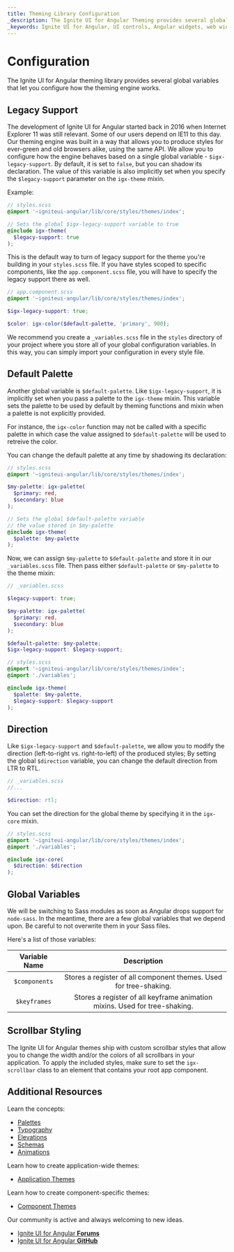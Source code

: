 ```yaml
---
title: Theming Library Configuration
_description: The Ignite UI for Angular Theming provides several global variables that let you configure how the theming engine works.
_keywords: Ignite UI for Angular, UI controls, Angular widgets, web widgets, UI widgets, Angular, Native Angular Components Suite, Native Angular Controls, Native Angular Components Library, Native Angular Components, Angular Theming Component, Angular Theming
---
```


# Configuration

<div class="highlight">The Ignite UI for Angular theming library provides several global variables that let you configure how the theming engine works.</div>
<div class="divider"></div>

## Legacy Support

The development of Ignite UI for Angular started back in 2016 when Internet Explorer 11 was still relevant. Some of our users depend on IE11 to this day. Our theming engine was built in a way that allows you to produce styles for ever-green and old browsers alike, using the same API. We allow you to configure how the engine behaves based on a single global variable - `$igx-legacy-support`. By default, it is set to `false`, but you can shadow its declaration. The value of this variable is also implicitly set when you specify the `$legacy-support` parameter on the `igx-theme` mixin.

Example:

```scss
// styles.scss
@import '~igniteui-angular/lib/core/styles/themes/index';

// Sets the global $igx-legacy-support variable to true
@include igx-theme(
  $legacy-support: true
);
```

This is the default way to turn of legacy support for the theme you're building in your `styles.scss` file. If you have styles scoped to specific components, like the `app.component.scss` file, you will have to specify the legacy support there as well.

```scss
// app.component.scss
@import '~igniteui-angular/lib/core/styles/themes/index';

$igx-legacy-support: true;

$color: igx-color($default-palette, 'primary', 900);
```

We recommend you create a `_variables.scss` file in the `styles` directory of your project where you store all of your global configuration variables. In this way, you can simply import your configuration in every style file.

## Default Palette

Another global variable is `$default-palette`. Like `$igx-legacy-support`, it is implicitly set when you pass a palette to the `igx-theme` mixin. This variable sets the palette to be used by default by theming functions and mixin when a palette is not explicitly provided.

For instance, the `igx-color` function may not be called with a specific palette in which case the value assigned to `$default-palette` will be used to retreive the color.

You can change the default palette at any time by shadowing its declaration:

```scss
// styles.scss
@import '~igniteui-angular/lib/core/styles/themes/index';

$my-palette: igx-palette(
  $primary: red, 
  $secondary: blue
);

// Sets the global $default-palette variable 
// the value stored in $my-palette
@include igx-theme(
  $palette: $my-palette
);
```

Now, we can assign `$my-palette` to `$default-palette` and store it in our `_variables.scss` file. Then pass either `$default-palette` or `$my-palette` to the theme mixin:

```scss
// _variables.scss

$legacy-support: true;

$my-palette: igx-palette(
  $primary: red, 
  $secondary: blue
);

$default-palette: $my-palette;
$igx-legacy-support: $legacy-support;
```

```scss
// styles.scss
@import '~igniteui-angular/lib/core/styles/themes/index';
@import './variables';

@include igx-theme(
  $palette: $my-palette,
  $legacy-support: $legacy-support
);
```

## Direction

Like `$igx-legacy-support` and `$default-palette`, we allow you to modify the direction (left-to-right vs. right-to-left) of the produced styles; By setting the global `$direction` variable, you can change the default direction from LTR to RTL.


```scss
// _variables.scss
//...

$direction: rtl;
```

You can set the direction for the global theme by specifying it in the `igx-core` mixin.

```scss
// styles.scss
@import '~igniteui-angular/lib/core/styles/themes/index';
@import './variables';

@include igx-core(
  $direction: $direction
);
```

## Global Variables

We will be switching to Sass modules as soon as Angular drops support for `node-sass`. In the meantime, there are a few global variables that we depend upon. Be careful to not overwrite them in your Sass files.

Here's a list of those variables:

| Variable Name | Description                                                                 |
|:-------------:|:---------------------------------------------------------------------------:|
| `$components` | Stores a register of all component themes. Used for tree-shaking.           |
| `$keyframes`  | Stores a register of all keyframe animation mixins. Used for tree-shaking. |


## Scrollbar Styling

The Ignite UI for Angular themes ship with custom scrollbar styles that allow you to change the width and/or the colors of all scrollbars in your application. To apply the included styles, make sure to set the `igx-scrollbar` class to an element that contains your root app component.

<div class="divider"></div>

## Additional Resources
Learn the concepts:

* [Palettes](./palettes.md)
* [Typography](./typography.md)
* [Elevations](./elevations.md)
* [Schemas](./schemas.md)
* [Animations](./animations.md)

Learn how to create application-wide themes:
* [Application Themes](./global-themes.md)

Learn how to create component-specific themes:
* [Component Themes](./component-themes.md)

Our community is active and always welcoming to new ideas.

* [Ignite UI for Angular **Forums**](https://www.infragistics.com/community/forums/f/ignite-ui-for-angular)
* [Ignite UI for Angular **GitHub**](https://github.com/IgniteUI/igniteui-angular)
